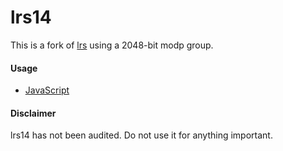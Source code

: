 # lrs14

This is a fork of [lrs](https://github.com/MaiaVictor/purescript-lrs) using a 2048-bit modp group.

#### Usage

- [JavaScript](https://github.com/parabirb/lrs14/blob/main/EXAMPLE_JS.md)

#### Disclaimer

lrs14 has not been audited. Do not use it for anything important.

